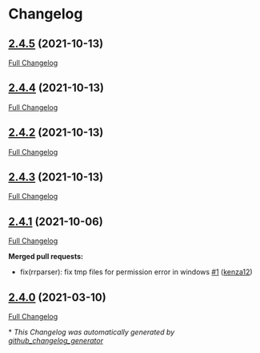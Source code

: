 # Changelog

## [2.4.5](https://github.com/brsynth/rrparser/tree/2.4.5) (2021-10-13)

[Full Changelog](https://github.com/brsynth/rrparser/compare/2.4.4...2.4.5)

## [2.4.4](https://github.com/brsynth/rrparser/tree/2.4.4) (2021-10-13)

[Full Changelog](https://github.com/brsynth/rrparser/compare/2.4.2...2.4.4)

## [2.4.2](https://github.com/brsynth/rrparser/tree/2.4.2) (2021-10-13)

[Full Changelog](https://github.com/brsynth/rrparser/compare/2.4.3...2.4.2)

## [2.4.3](https://github.com/brsynth/rrparser/tree/2.4.3) (2021-10-13)

[Full Changelog](https://github.com/brsynth/rrparser/compare/2.4.1...2.4.3)

## [2.4.1](https://github.com/brsynth/rrparser/tree/2.4.1) (2021-10-06)

[Full Changelog](https://github.com/brsynth/rrparser/compare/2.4.0...2.4.1)

**Merged pull requests:**

- fix\(rrparser\): fix tmp files for permission error in windows [\#1](https://github.com/brsynth/RRParser/pull/1) ([kenza12](https://github.com/kenza12))

## [2.4.0](https://github.com/brsynth/rrparser/tree/2.4.0) (2021-03-10)

[Full Changelog](https://github.com/brsynth/rrparser/compare/c217bdf8f0510959f33d77db9817c4f4c7cda815...2.4.0)



\* *This Changelog was automatically generated by [github_changelog_generator](https://github.com/github-changelog-generator/github-changelog-generator)*

